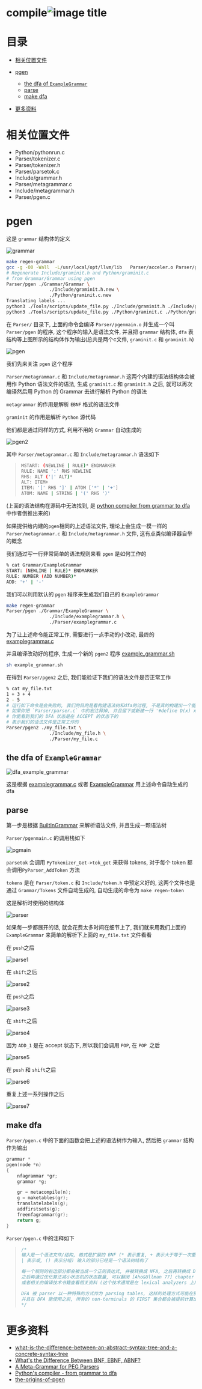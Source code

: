 # compile![image title](http://www.zpoint.xyz:8080/count/tag.svg?url=github%2FCPython-Internals/compile_cn)

# 目录

* [相关位置文件](#相关位置文件)
* [pgen](#pgen)
  * [the dfa of `ExampleGrammar`](#the-dfa-of-ExampleGrammar)
  * [parse](#parse)
  * [make dfa](#make-dfa)

* [更多资料](#更多资料)

# 相关位置文件

* Python/pythonrun.c
* Parser/tokenizer.c
* Parser/tokenizer.h
* Parser/parsetok.c
* Include/grammar.h
* Parser/metagrammar.c
* Include/metagrammar.h
* Parser/pgen.c

# pgen

这是 `grammar` 结构体的定义

![grammar](./grammar.png)



```bash
make regen-grammar
gcc -g -O0 -Wall  -L/usr/local/opt/llvm/lib   Parser/acceler.o Parser/grammar1.o Parser/listnode.o Parser/node.o Parser/parser.o Parser/bitset.o Parser/metagrammar.o Parser/firstsets.o Parser/grammar.o Parser/token.o Parser/pgen.o Objects/obmalloc.o Python/dynamic_annotations.o Python/mysnprintf.o Python/pyctype.o Parser/tokenizer_pgen.o Parser/printgrammar.o Parser/parsetok_pgen.o Parser/pgenmain.o -ldl   -framework CoreFoundation -o Parser/pgen
# Regenerate Include/graminit.h and Python/graminit.c
# from Grammar/Grammar using pgen
Parser/pgen ./Grammar/Grammar \
                ./Include/graminit.h.new \
                ./Python/graminit.c.new
Translating labels ...
python3 ./Tools/scripts/update_file.py ./Include/graminit.h ./Include/graminit.h.new
python3 ./Tools/scripts/update_file.py ./Python/graminit.c ./Python/graminit.c.new
```

在 `Parser/` 目录下, 上面的命令会编译 `Parser/pgenmain.o` 并生成一个叫 `Parser/pgen` 的程序, 这个程序的输入是语法文件, 并且把 `grammar` 结构体, `dfa` 表结构等上图所示的结构体作为输出(总共是两个c文件, `graminit.c` 和 `graminit.h`)

![pgen](./pgen.png)

我们先来关注 `pgen` 这个程序

 `Parser/metagrammar.c` 和 `Include/metagrammar.h` 这两个内建的语法结构体会被用作 Python 语法文件的语法, 生成 `graminit.c` 和 `graminit.h` 之后, 就可以再次编译然后用 Python 的 Grammar 去进行解析 Python 的语法

`metagrammar` 的作用是解析 `EBNF` 格式的语法文件

`graminit` 的作用是解析 `Python` 源代码

他们都是通过同样的方式, 利用不用的 `Grammar` 自动生成的

![pgen2](./pgen2.png)

其中 `Parser/metagrammar.c` 和 `Include/metagrammar.h` 语法如下

>```bash
>MSTART: (NEWLINE | RULE)* ENDMARKER
>RULE: NAME ':' RHS NEWLINE
>RHS: ALT ('|' ALT)*
>ALT: ITEM+
>ITEM: '[' RHS ']' | ATOM ['*' | '+']
>ATOM: NAME | STRING | '(' RHS ')'
>```

(上面的语法结构在源码中无法找到, 是 [python compiler from grammar to dfa](https://aoik.me/blog/posts/python-compiler-from-grammar-to-dfa) 中作者倒推出来的)

如果提供给内建的`pgen`相同的上述语法文件, 理论上会生成一模一样的 `Parser/metagrammar.c` 和 `Include/metagrammar.h`  文件, 这有点类似编译器自举的概念

我们通过写一行非常简单的语法规则来看 `pgen` 是如何工作的

```bash
% cat Grammar/ExampleGrammar 
START: (NEWLINE | RULE)* ENDMARKER
RULE: NUMBER (ADD NUMBER)*
ADD: '+' | '-'
```

我们可以利用默认的 `pgen` 程序来生成我们自己的 `ExampleGrammar`

```bash
make regen-grammar
Parser/pgen ./Grammar/ExampleGrammar \
                ./Include/examplegrammar.h \
                ./Parser/examplegrammar.c
```

为了让上述命令能正常工作, 需要进行一点手动的小改动, 最终的 [examplegrammar.c](https://github.com/zpoint/CPython-Internals/tree/master/Interpreter/compile/gen/examplegrammar.c) 

并且编译改动好的程序, 生成一个新的 `pgen2` 程序 [example_grammar.sh](https://github.com/zpoint/CPython-Internals/tree/master/Interpreter/compile/gen/example_grammar.sh)

```bash
sh example_grammar.sh
```

在得到 `Parser/pgen2` 之后, 我们能验证下我们的语法文件是否正常工作

```bash
% cat my_file.txt 
1 + 3 + 4
2 - 5
# 运行如下命令是会失败的, 我们的目的是看构建语法树和dfa的过程, 不是真的构建出一个能用的 dfa
# 如果你把 `Parser/parser.c` 中的宏注释掉, 并且留下或新建一行 '#define D(x) x' 然后重新运行上述的命令
# 你能看到我们的 DFA 状态是在 ACCEPT 的状态下的
# 表示我们的语法文件是正常工作的
Parser/pgen2 ./my_file.txt \
                ./Include/my_file.h \
                ./Parser/my_file.c
```

## the dfa of `ExampleGrammar`



![dfa_example_grammar](./dfa_example_grammar.png)

这是根据 [examplegrammar.c](https://github.com/zpoint/CPython-Internals/tree/master/Interpreter/compile/gen/examplegrammar.c) 或者 [ExampleGrammar](https://github.com/zpoint/CPython-Internals/tree/master/Interpreter/compile/gen/ExampleGrammar) 用上述命令自动生成的 dfa

## parse

第一步是根据 [BuiltInGrammar](https://github.com/zpoint/CPython-Internals/tree/master/Interpreter/compile/gen/BuiltInGrammar) 来解析语法文件, 并且生成一颗语法树

 `Parser/pgenmain.c` 的调用栈如下

![pgmain](./pgmain.png)

`parsetok` 会调用 `PyTokenizer_Get->tok_get` 来获得 tokens, 对于每个 token 都会调用`PyParser_AddToken` 方法

`tokens` 是在 `Parser/token.c` 和 `Include/token.h` 中预定义好的, 这两个文件也是通过 `Grammar/Tokens`  文件自动生成的, 自动生成的命令为 `make regen-token`

这是解析时使用的结构体

![parser](./parser.png)

如果每一步都展开的话, 就会花费太多时间在细节上了, 我们就来用我们上面的 `ExampleGrammar` 来简单的解析下上面的 `my_file.txt` 文件看看

在 `push`之后

![parse1](./parse1.png)

在 `shift`之后

![parse2](./parse2.png)

在 `push`之后

![parse3](./parse3.png)

在 `shift`之后

![parse4](./parse4.png)

因为 `ADD_1` 是在 accept 状态下, 所以我们会调用 `POP`,  在 `POP `之后

![parse5](./parse5.png)

在 `push` 和 `shift`之后



![parse6](./parse6.png)

重复上述一系列操作之后

![parse7](./parse7.png)



##  make dfa

`Parser/pgen.c`  中的下面的函数会把上述的语法树作为输入, 然后把 `grammar` 结构作为输出

```c
grammar *
pgen(node *n)
{
    nfagrammar *gr;
    grammar *g;

    gr = metacompile(n);
    g = maketables(gr);
    translatelabels(g);
    addfirstsets(g);
    freenfagrammar(gr);
    return g;
}
```

 `Parser/pgen.c` 中的注释如下

> ```c
> /*
> 输入是一个语法文件/结构, 格式是扩展的 BNF (* 表示重复, + 表示大于等于一次重复, [] 表示可选, 
> | 表示或, () 表示分组) 输入的部分已经是一个语法树结构了
> 
> 每一个规则的右边部分都会被当成一个正则表达式, 并被转换成 NFA, 之后再转换成 DFA, 
> 之后再通过优化算法减小状态机的状态数量, 可以翻阅 [Aho&Ullman 77] chapter 3,
> 或者相关的编译技术书籍查看相关资料 (这个技术通常是在 lexical analyzers 上用的多)
> 
> DFA 被 parser 以一种特殊的方式作为 parsing tables, 这样的处理方式可能在别的地方是看不到的
> 并且在 DFA 能使用之前, 所有的 non-terminals 的 FIRST 集合都会被提前计算出来
> */
> ```



# 更多资料

* [what-is-the-difference-between-an-abstract-syntax-tree-and-a-concrete-syntax-tree](https://stackoverflow.com/questions/1888854/what-is-the-difference-between-an-abstract-syntax-tree-and-a-concrete-syntax-tre)
* [What's the Difference Between BNF, EBNF, ABNF?](http://xahlee.info/parser/bnf_ebnf_abnf.html)
* [A Meta-Grammar for PEG Parsers](https://medium.com/@gvanrossum_83706/a-meta-grammar-for-peg-parsers-3d3d502ea332)
* [Python's compiler - from grammar to dfa](https://aoik.me/blog/posts/python-compiler-from-grammar-to-dfa)
* [the-origins-of-pgen](http://python-history.blogspot.com/2018/05/the-origins-of-pgen.html)


